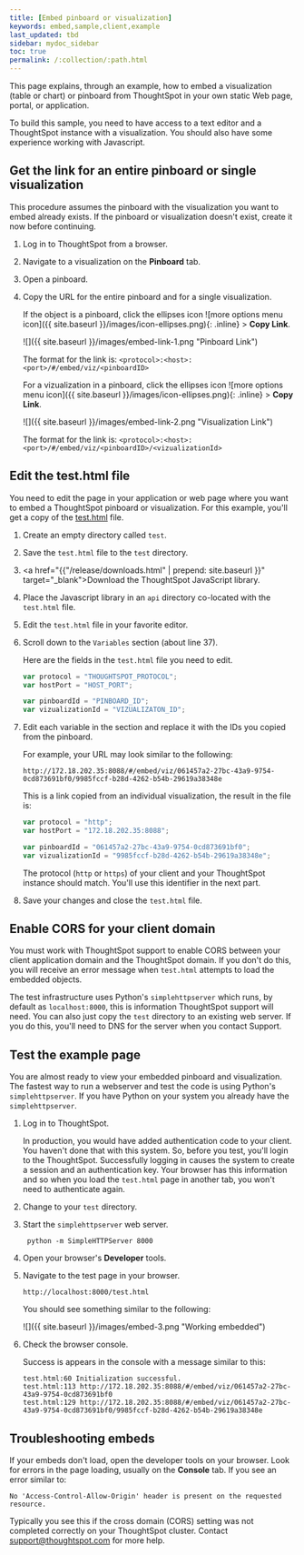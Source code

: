 ```yaml
---
title: [Embed pinboard or visualization]
keywords: embed,sample,client,example
last_updated: tbd
sidebar: mydoc_sidebar
toc: true
permalink: /:collection/:path.html
---
```

This page explains, through an example, how to embed a visualization (table or
chart) or pinboard from ThoughtSpot in your own static Web page, portal, or
application.

To build this sample, you need to have access to a text editor and
a ThoughtSpot instance with a visualization. You should also have some
experience working with Javascript.

## Get the link for an entire pinboard or single visualization

This procedure assumes the pinboard with the visualization you want to embed
already exists. If the pinboard or visualization doesn't exist, create it now
before continuing.

1. Log in to ThoughtSpot from a browser.

2. Navigate to a visualization on the **Pinboard** tab.

3. Open a pinboard.

3. Copy the URL for the entire pinboard and for a single visualization.

   If the object is a pinboard, click the ellipses icon
   ![more options menu icon]({{ site.baseurl }}/images/icon-ellipses.png){: .inline} >
    **Copy Link**.

   ![]({{ site.baseurl }}/images/embed-link-1.png "Pinboard Link")

   The format for the link is:  `<protocol>:<host>:<port>/#/embed/viz/<pinboardID>`

   For a vizualization in a pinboard, click the ellipses icon
   ![more options menu icon]({{ site.baseurl }}/images/icon-ellipses.png){: .inline} >
    **Copy Link**.

   ![]({{ site.baseurl }}/images/embed-link-2.png "Visualization Link")

   The format for the link is:  `<protocol>:<host>:<port>/#/embed/viz/<pinboardID>/<vizualizationId>`

## Edit the test.html file

You need to edit the page in your application or web page where you want to
embed a ThoughtSpot pinboard or visualization. For this example, you'll get a copy of the
<a href="{{ site.baseurl }}/downloads/test.html" download>test.html</a> file.

1. Create an empty directory called `test`.
2. Save the `test.html` file to the `test` directory.
3. <a href="{{"/release/downloads.html" | prepend: site.baseurl }}" target="_blank">Download</a> the ThoughtSpot JavaScript library.
4. Place the Javascript library in an `api` directory co-located with the `test.html` file.
5. Edit the `test.html` file in your favorite editor.
6. Scroll down to the `Variables` section (about line 37).

    Here are the fields in the `test.html` file you need to edit.

    ```JavaScript
    var protocol = "THOUGHTSPOT_PROTOCOL";
    var hostPort = "HOST_PORT";   

    var pinboardId = "PINBOARD_ID";
    var vizualizationId = "VIZUALIZATON_ID";
    ```
7. Edit each variable in the section and replace it with the IDs you copied from the pinboard.

   For example, your URL may look similar to the following:

    `http://172.18.202.35:8088/#/embed/viz/061457a2-27bc-43a9-9754-0cd873691bf0/9985fccf-b28d-4262-b54b-29619a38348e`

    This is a link copied from an individual visualization, the result in the file is:

    ```JavaScript
    var protocol = "http";
    var hostPort = "172.18.202.35:8088";   

    var pinboardId = "061457a2-27bc-43a9-9754-0cd873691bf0";
    var vizualizationId = "9985fccf-b28d-4262-b54b-29619a38348e";
    ```

    The protocol (`http` or `https`) of your client and your ThoughtSpot instance
    should match. You'll use this identifier in the next part.

7. Save your changes and close the `test.html` file.


## Enable CORS for your client domain

You must work with ThoughtSpot support to enable CORS between your client
application domain and the ThoughtSpot domain. If you don't do this, you will
receive an error message when `test.html` attempts to load the embedded objects.

The test infrastructure uses Python's `simplehttpserver` which runs, by default
as `localhost:8000`, this is information ThoughtSpot support will need. You can
also just copy the `test` directory to an existing web server. If you do this,
you'll need to DNS for the server when you contact Support.

## Test the example page

You are almost ready to view your embedded pinboard and visualization. The
fastest way to run a webserver and test the code is using Python's
`simplehttpserver`.  If you have Python on your system you already have the
`simplehttpserver`.

1. Log in to ThoughtSpot.

   In production, you would have added authentication code to your client. You
   haven't done that with this system. So, before you test, you'll login to the
   ThoughtSpot. Successfully logging in causes the system to create a session
   and an authentication key. Your browser has this information and so when you
   load the `test.html` page in another tab, you won't need to authenticate
   again.

2. Change to your `test` directory.
3. Start the `simplehttpserver` web server.

    ```
     python -m SimpleHTTPServer 8000
    ```

4. Open your browser's **Developer** tools.

5. Navigate to the test page in your browser.

    `http://localhost:8000/test.html`

    You should see something similar to the following:

    ![]({{ site.baseurl }}/images/embed-3.png "Working embedded")

6. Check the browser console.

    Success is appears in the console with a message similar to this:

    ```
    test.html:60 Initialization successful.
    test.html:113 http://172.18.202.35:8088/#/embed/viz/061457a2-27bc-43a9-9754-0cd873691bf0
    test.html:129 http://172.18.202.35:8088/#/embed/viz/061457a2-27bc-43a9-9754-0cd873691bf0/9985fccf-b28d-4262-b54b-29619a38348e
    ```

## Troubleshooting embeds

If your embeds don't load, open the developer tools on your browser.  Look for
errors in the page loading, usually on the **Console** tab. If you see an error
similar to:

```
No 'Access-Control-Allow-Origin' header is present on the requested resource.
```

Typically you see this if the cross domain (CORS) setting was not completed correctly on
your ThoughtSpot cluster. Contact <a
href="mailto:support@thoughtspot.com">support@thoughtspot.com</a> for more help.
